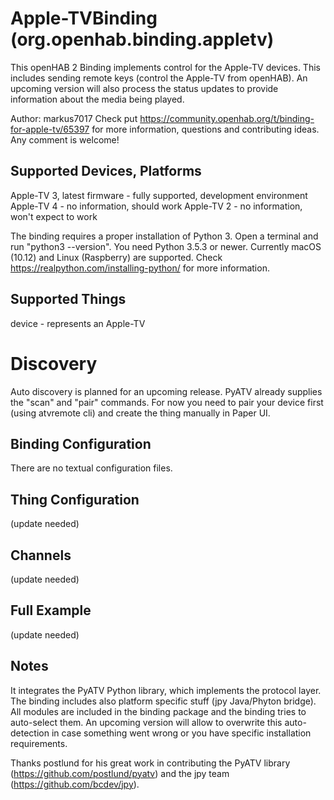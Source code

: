 # Apple-TVBinding (org.openhab.binding.appletv)

This openHAB 2 Binding implements control for the Apple-TV devices. This includes sending remote keys (control the Apple-TV from openHAB). An upcoming version will also process the status updates to provide information about the media being played.

Author: markus7017
Check put https://community.openhab.org/t/binding-for-apple-tv/65397 for more information, questions and contributing ideas. Any comment is welcome!


## Supported Devices, Platforms

Apple-TV 3, latest firmware - fully supported, development environment
Apple-TV 4 - no information, should work
Apple-TV 2 - no information, won't expect to work

The binding requires a proper installation of Python 3. Open a terminal and run "python3 --version". You need Python 3.5.3 or newer. Currently macOS (10.12) and Linux (Raspberry) are supported.
Check https://realpython.com/installing-python/ for more information.

## Supported Things

device - represents an Apple-TV

# Discovery

Auto discovery is planned for an upcoming release. PyATV already supplies the "scan" and "pair" commands. For now you need to pair your device first (using atvremote cli) and create the thing manually in Paper UI.

## Binding Configuration

There are no textual configuration files.

## Thing Configuration

(update needed)

## Channels

(update needed)

## Full Example

(update needed)

## Notes

It integrates the PyATV Python library, which implements the protocol layer. The binding includes also platform specific stuff (jpy Java/Phyton bridge). All modules are included in the binding package and the binding tries to auto-select them. An upcoming version will allow to overwrite this auto-detection in case something went wrong or you have specific installation requirements.

Thanks postlund for his great work in contributing the PyATV library (https://github.com/postlund/pyatv) and the jpy team (https://github.com/bcdev/jpy).

